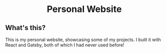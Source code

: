 <h1 align="center">
  Personal Website
</h1>

## What's this?

This is my personal website, showcasing some of my projects.
I built it with React and Gatsby, both of which I had never used before!
